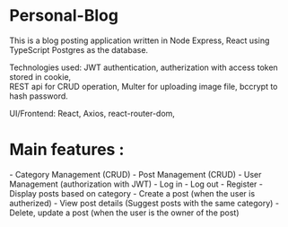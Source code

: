 # Personal-Blog
This is a blog posting application written in Node Express, React using TypeScript
Postgres as the database.

Technologies used: JWT authentication, autherization with access token stored in cookie, <br/> REST api for CRUD operation, Multer for uploading image file, bccrypt to hash password.

UI/Frontend: React, Axios, react-router-dom, 

<h1>Main features :</h1>
- Category Management (CRUD)
- Post Management (CRUD)
- User Management (authorization with JWT)
- Log in
- Log out
- Register
- Display posts based on category
- Create a post (when the user is autherized)
- View post details (Suggest posts with the same category)
- Delete, update a post (when the user is the owner of the post)
